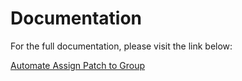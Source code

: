 # Documentation

For the full documentation, please visit the link below:

[Automate Assign Patch to Group](https://blog.wuibaille.fr/2024/10/automate-assign-patch-to-group/)
